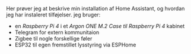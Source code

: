 Her prøver jeg at beskrive min installation af Home Assistant, og hvordan jeg har instaleret tilføjelser.
jeg bruger:
* en *Raspberry Pi 4* i et *Argon ONE M.2 Case til Raspberry Pi 4* kabinet
* Telegram for extern kommunitaion
* Zigbee til nogle forskellige føler
* ESP32 til egen fremstillet lysstyring via ESPHome




